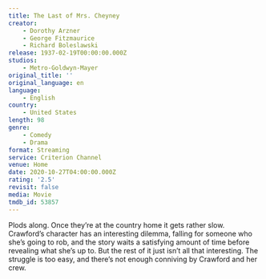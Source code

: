 ```yaml
---
title: The Last of Mrs. Cheyney
creator:
    - Dorothy Arzner
    - George Fitzmaurice
    - Richard Boleslawski
release: 1937-02-19T00:00:00.000Z
studios:
    - Metro-Goldwyn-Mayer
original_title: ''
original_language: en
language:
    - English
country:
    - United States
length: 98
genre:
    - Comedy
    - Drama
format: Streaming
service: Criterion Channel
venue: Home
date: 2020-10-27T04:00:00.000Z
rating: '2.5'
revisit: false
media: Movie
tmdb_id: 53857
---
```


Plods along. Once they’re at the country home it gets rather slow. Crawford’s character has an interesting dilemma, falling for someone who she’s going to rob, and the story waits a satisfying amount of time before revealing what she’s up to. But the rest of it just isn’t all that interesting. The struggle is too easy, and there’s not enough conniving by Crawford and her crew.
